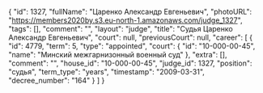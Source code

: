 {
    "id": 1327,
    "fullName": "Царенко Александр Евгеньевич",
    "photoURL": "https://members2020by.s3.eu-north-1.amazonaws.com/judge_1327",
    "tags": [],
    "comment": "",
    "layout": "judge",
    "title": "Судья Царенко Александр Евгеньевич",
    "court": null,
    "previousCourt": null,
    "career": [
        {
            "id": 4779,
            "term": 5,
            "type": "appointed",
            "court": {
                "id": "10-000-00-45",
                "name": "Минский межгарнизонный военный суд"
            },
            "extra": [],
            "comment": "",
            "house_id": "10-000-00-45",
            "judge_id": 1327,
            "position": "судья",
            "term_type": "years",
            "timestamp": "2009-03-31",
            "decree_number": "164"
        }
    ]
}